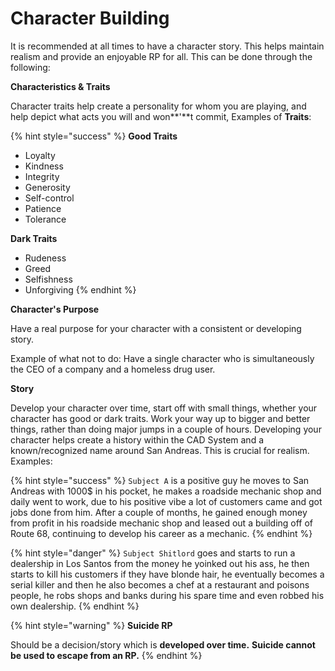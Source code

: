 # Character Building

It is recommended at all times to have a character story. This helps maintain realism and provide an enjoyable RP for all. This can be done through the following:

**Characteristics & Traits**

Character traits help create a personality for whom you are playing, and help depict what acts you will and won**'**t commit, Examples of **Traits**:

{% hint style="success" %}
**Good Traits**

* Loyalty
* Kindness
* Integrity
* Generosity
* Self-control
* Patience
* Tolerance

**Dark Traits**

* Rudeness
* Greed
* Selfishness
* Unforgiving
{% endhint %}

**Character's Purpose**

Have a real purpose for your character with a consistent or developing story. 

Example of what not to do: Have a single character who is simultaneously the CEO of a company and a homeless drug user. 

**Story**

Develop your character over time, start off with small things, whether your character has good or dark traits. Work your way up to bigger and better things, rather than doing major jumps in a couple of hours. Developing your character helps create a history within the CAD System and a known/recognized name around San Andreas. This is crucial for realism. Examples:

{% hint style="success" %}
`Subject A` is a positive guy he moves to San Andreas with 1000$ in his pocket, he makes a roadside mechanic shop and daily went to work, due to his positive vibe a lot of customers came and got jobs done from him. After a couple of months, he gained enough money from profit in his roadside mechanic shop and leased out a building off of Route 68, continuing to develop his career as a mechanic.
{% endhint %}

{% hint style="danger" %}
`Subject Shitlord` goes and starts to run a dealership in Los Santos from the money he yoinked out his ass, he then starts to kill his customers if they have blonde hair, he eventually becomes a serial killer and then he also becomes a chef at a restaurant and poisons people, he robs shops and banks during his spare time and even robbed his own dealership. 
{% endhint %}

{% hint style="warning" %}
**Suicide RP**

Should be a decision/story which is **developed over time.** **Suicide cannot be used to escape from an RP.** 
{% endhint %}

